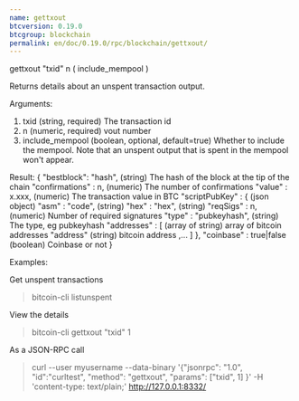 ```yaml
---
name: gettxout
btcversion: 0.19.0
btcgroup: blockchain
permalink: en/doc/0.19.0/rpc/blockchain/gettxout/
---
```


gettxout "txid" n ( include_mempool )

Returns details about an unspent transaction output.

Arguments:
1. txid               (string, required) The transaction id
2. n                  (numeric, required) vout number
3. include_mempool    (boolean, optional, default=true) Whether to include the mempool. Note that an unspent output that is spent in the mempool won't appear.

Result:
{
  "bestblock":  "hash",    (string) The hash of the block at the tip of the chain
  "confirmations" : n,       (numeric) The number of confirmations
  "value" : x.xxx,           (numeric) The transaction value in BTC
  "scriptPubKey" : {         (json object)
     "asm" : "code",       (string) 
     "hex" : "hex",        (string) 
     "reqSigs" : n,          (numeric) Number of required signatures
     "type" : "pubkeyhash", (string) The type, eg pubkeyhash
     "addresses" : [          (array of string) array of bitcoin addresses
        "address"     (string) bitcoin address
        ,...
     ]
  },
  "coinbase" : true|false   (boolean) Coinbase or not
}

Examples:

Get unspent transactions
> bitcoin-cli listunspent 

View the details
> bitcoin-cli gettxout "txid" 1

As a JSON-RPC call
> curl --user myusername --data-binary '{"jsonrpc": "1.0", "id":"curltest", "method": "gettxout", "params": ["txid", 1] }' -H 'content-type: text/plain;' http://127.0.0.1:8332/


